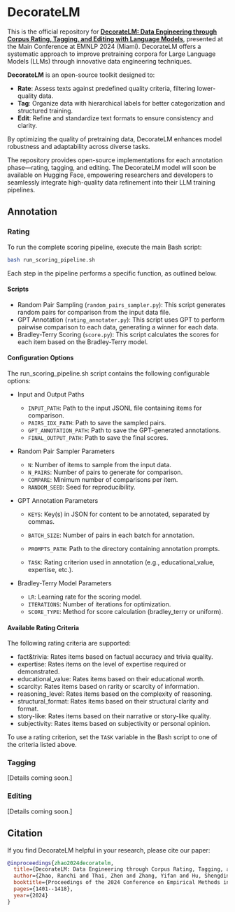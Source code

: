# DecorateLM

This is the official repository for **[DecorateLM: Data Engineering through Corpus Rating, Tagging, and Editing with Language Models](https://arxiv.org/pdf/2410.05639)**, presented at the Main Conference at EMNLP 2024 (Miami). DecorateLM offers a systematic approach to improve pretraining corpora for Large Language Models (LLMs) through innovative data engineering techniques.

**DecorateLM** is an open-source toolkit designed to:

- **Rate**: Assess texts against predefined quality criteria, filtering lower-quality data.  
- **Tag**: Organize data with hierarchical labels for better categorization and structured training.  
- **Edit**: Refine and standardize text formats to ensure consistency and clarity.  

By optimizing the quality of pretraining data, DecorateLM enhances model robustness and adaptability across diverse tasks.

The repository provides open-source implementations for each annotation phase—rating, tagging, and editing. The DecorateLM model will soon be available on Hugging Face, empowering researchers and developers to seamlessly integrate high-quality data refinement into their LLM training pipelines.

## Annotation

### Rating

To run the complete scoring pipeline, execute the main Bash script:

``` bash
bash run_scoring_pipeline.sh
```

Each step in the pipeline performs a specific function, as outlined below.

#### Scripts

- Random Pair Sampling (`random_pairs_sampler.py`): This script generates random pairs for comparison from the input data file.
- GPT Annotation (`rating_annotater.py`): This script uses GPT to perform pairwise comparison to each data, generating a winner for each data.
- Bradley-Terry Scoring (`score.py`): This script calculates the scores for each item based on the Bradley-Terry model.

#### Configuration Options

The run_scoring_pipeline.sh script contains the following configurable options:

- Input and Output Paths
  - `INPUT_PATH`: Path to the input JSONL file containing items for comparison.
  - `PAIRS_IDX_PATH`: Path to save the sampled pairs.
  - `GPT_ANNOTATION_PATH`: Path to save the GPT-generated annotations.
  - `FINAL_OUTPUT_PATH`: Path to save the final scores.

- Random Pair Sampler Parameters
  - `N`: Number of items to sample from the input data.
  - `N_PAIRS`: Number of pairs to generate for comparison.
  - `COMPARE`: Minimum number of comparisons per item.
  - `RANDOM_SEED`: Seed for reproducibility.

- GPT Annotation Parameters

  - `KEYS`: Key(s) in JSON for content to be annotated, separated by commas.

  - `BATCH_SIZE`: Number of pairs in each batch for annotation.

  - `PROMPTS_PATH`: Path to the directory containing annotation prompts.

  - `TASK`: Rating criterion used in annotation (e.g., educational_value, expertise, etc.).

- Bradley-Terry Model Parameters
  - `LR`: Learning rate for the scoring model.
  - `ITERATIONS`: Number of iterations for optimization.
  - `SCORE_TYPE`: Method for score calculation (bradley_terry or uniform).

#### Available Rating Criteria

The following rating criteria are supported:

- fact&trivia: Rates items based on factual accuracy and trivia quality.
- expertise: Rates items on the level of expertise required or demonstrated.
- educational_value: Rates items based on their educational worth.
- scarcity: Rates items based on rarity or scarcity of information.
- reasoning_level: Rates items based on the complexity of reasoning.
- structural_format: Rates items based on their structural clarity and format.
- story-like: Rates items based on their narrative or story-like quality.
- subjectivity: Rates items based on subjectivity or personal opinion.

To use a rating criterion, set the `TASK` variable in the Bash script to one of the criteria listed above.

### Tagging

[Details coming soon.]

### Editing 

[Details coming soon.]

## Citation

If you find DecorateLM helpful in your research, please cite our paper:
``` bibtex
@inproceedings{zhao2024decoratelm,
  title={DecorateLM: Data Engineering through Corpus Rating, Tagging, and Editing with Language Models},
  author={Zhao, Ranchi and Thai, Zhen and Zhang, Yifan and Hu, Shengding and Zhou, Jie and Ba, Yunqi and Cai, Jie and Liu, Zhiyuan and Sun, Maosong},
  booktitle={Proceedings of the 2024 Conference on Empirical Methods in Natural Language Processing},
  pages={1401--1418},
  year={2024}
}
```